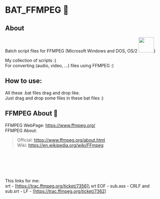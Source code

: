 # BAT_FFMPEG :movie_camera:
## About
Batch script files for FFMPEG (Microsoft Windows and DOS, OS/2 <img src=https://emojipedia-us.s3.amazonaws.com/thumbs/120/emojione/151/unicorn-face_1f984.png width="50px">)

My collection of scripts :)\
For converting (audio, video, ...) files using FFMPEG :)

## How to use:
All these .bat files drag and drop like.\
Just drag and drop some files in these bat files :)


## FFMPEG About :movie_camera:
FFMPEG WebPage: https://www.ffmpeg.org/  
FFMPEG About:  
> Official: https://www.ffmpeg.org/about.html  
> Wiki: https://en.wikipedia.org/wiki/FFmpeg


\
\
\
\
\
This links for me:\
srt - [https://trac.ffmpeg.org/ticket/7356]\
srt EOF -  sub.ass - CRLF and sub.srt - LF - [https://trac.ffmpeg.org/ticket/7362]
